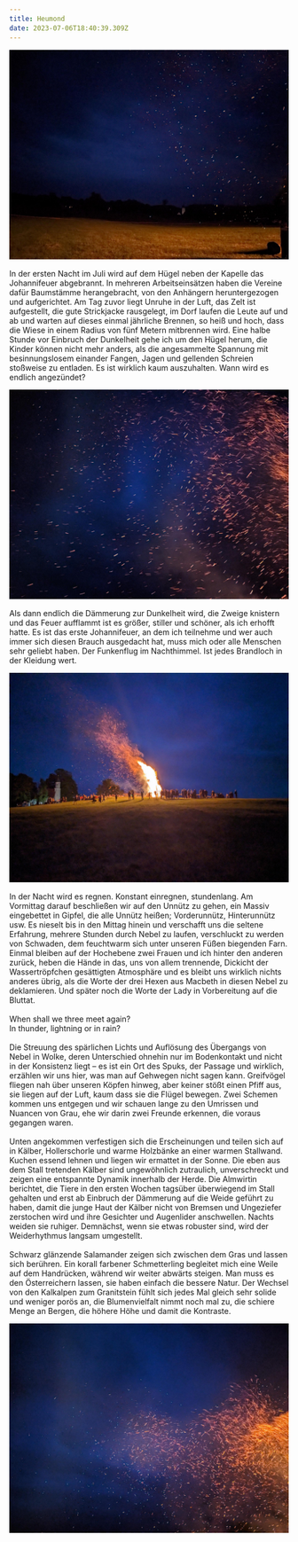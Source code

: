 ```yaml
---
title: Heumond
date: 2023-07-06T18:40:39.309Z
---
```

![](/uploads/johannifeuer1.jpg)

In der ersten Nacht im Juli wird auf dem Hügel neben der Kapelle das Johannifeuer abgebrannt. In mehreren Arbeitseinsätzen haben die Vereine dafür Baumstämme herangebracht, von den Anhängern heruntergezogen und aufgerichtet. Am Tag zuvor liegt Unruhe in der Luft, das Zelt ist aufgestellt, die gute Strickjacke rausgelegt, im Dorf laufen die Leute auf und ab und warten auf dieses einmal jährliche Brennen, so heiß und hoch, dass die Wiese in einem Radius von fünf Metern mitbrennen wird. Eine halbe Stunde vor Einbruch der Dunkelheit gehe ich um den Hügel herum, die Kinder können nicht mehr anders, als die angesammelte Spannung mit besinnungslosem einander Fangen, Jagen und gellenden Schreien stoßweise zu entladen. Es ist wirklich kaum auszuhalten. Wann wird es endlich angezündet?

![](/uploads/johannifeuer2.jpg)

Als dann endlich die Dämmerung zur Dunkelheit wird, die Zweige knistern und das Feuer aufflammt ist es größer, stiller und schöner, als ich erhofft hatte. Es ist das erste Johannifeuer, an dem ich teilnehme und wer auch immer sich diesen Brauch ausgedacht hat, muss mich oder alle Menschen sehr geliebt haben. Der Funkenflug im Nachthimmel. Ist jedes Brandloch in der Kleidung wert.

![](/uploads/johannifeuer4.jpg)

In der Nacht wird es regnen. Konstant einregnen, stundenlang. Am Vormittag darauf beschließen wir auf den Unnütz zu gehen, ein Massiv eingebettet in Gipfel, die alle Unnütz heißen; Vorderunnütz, Hinterunnütz usw. Es nieselt bis in den Mittag hinein und verschafft uns die seltene Erfahrung, mehrere Stunden durch Nebel zu laufen, verschluckt zu werden von Schwaden, dem feuchtwarm sich unter unseren Füßen biegenden Farn. Einmal bleiben auf der Hochebene zwei Frauen und ich hinter den anderen zurück, heben die Hände in das, uns von allem trennende, Dickicht der Wassertröpfchen gesättigten Atmosphäre und es bleibt uns wirklich nichts anderes übrig, als die Worte der drei Hexen aus Macbeth in diesen Nebel zu deklamieren. Und später noch die Worte der Lady in Vorbereitung auf die Bluttat.\
\
When shall we three meet again?\
In thunder, lightning or in rain?\
\
Die Streuung des spärlichen Lichts und Auflösung des Übergangs von Nebel in Wolke, deren Unterschied ohnehin nur im Bodenkontakt und nicht in der Konsistenz liegt – es ist ein Ort des Spuks, der Passage und wirklich, erzählen wir uns hier, was man auf Gehwegen nicht sagen kann. Greifvögel fliegen nah über unseren Köpfen hinweg, aber keiner stößt einen Pfiff aus, sie liegen auf der Luft, kaum dass sie die Flügel bewegen. Zwei Schemen kommen uns entgegen und wir schauen lange zu den Umrissen und Nuancen von Grau, ehe wir darin zwei Freunde erkennen, die voraus gegangen waren.\
\
Unten angekommen verfestigen sich die Erscheinungen und teilen sich auf in Kälber, Hollerschorle und warme Holzbänke an einer warmen Stallwand. Kuchen essend lehnen und liegen wir ermattet in der Sonne. Die eben aus dem Stall tretenden Kälber sind ungewöhnlich zutraulich, unverschreckt und zeigen eine entspannte Dynamik innerhalb der Herde. Die Almwirtin berichtet, die Tiere in den ersten Wochen tagsüber überwiegend im Stall gehalten und erst ab Einbruch der Dämmerung auf die Weide geführt zu haben, damit die junge Haut der Kälber nicht von Bremsen und Ungeziefer zerstochen wird und ihre Gesichter und Augenlider anschwellen. Nachts weiden sie ruhiger. Demnächst, wenn sie etwas robuster sind, wird der Weiderhythmus langsam umgestellt.\
\
Schwarz glänzende Salamander zeigen sich zwischen dem Gras und lassen sich berühren. Ein korall farbener Schmetterling begleitet mich eine Weile auf dem Handrücken, während wir weiter abwärts steigen. Man muss es den Österreichern lassen, sie haben einfach die bessere Natur. Der Wechsel von den Kalkalpen zum Granitstein fühlt sich jedes Mal gleich sehr solide und weniger porös an, die Blumenvielfalt nimmt noch mal zu, die schiere Menge an Bergen, die höhere Höhe und damit die Kontraste.

![](/uploads/johannifeuer3.jpg)